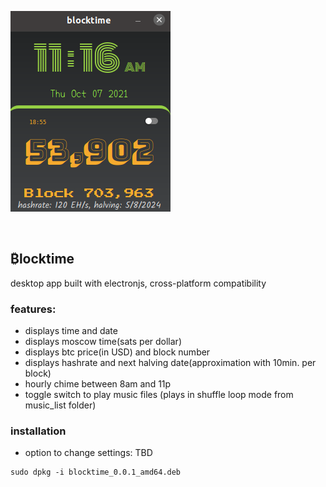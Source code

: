 ![app screenshot](screenshot.png)


<br>

## ₿locktime

desktop app built with electronjs, cross-platform compatibility

### features:
* displays time and date
* displays moscow time(sats per dollar)
* displays btc price(in USD) and block number
* displays hashrate and next halving date(approximation with 10min. per block)
* hourly chime between 8am and 11p
* toggle switch to play music files (plays in shuffle loop mode from music_list folder)


### installation
* option to change settings: TBD
```
sudo dpkg -i blocktime_0.0.1_amd64.deb
```